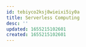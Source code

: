 ```yaml
---
id: tebiyco2ksj8wieixi5iy0a
title: Serverless Computing
desc: ''
updated: 1655215102601
created: 1655215102601
---
```


